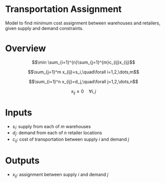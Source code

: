 # Transportation Assignment
Model to find minimum cost assignment between warehouses and retailers, given supply and demand constraints.



# Overview

$$\min \sum_{i=1}^{n}\sum_{j=1}^{m}c_{ij}x_{ij}$$

$$\sum_{j=1}^m x_{ij}=s_i,\quad\forall i=1,2,\dots,m$$

$$\sum_{i=1}^n x_{ij}=d_j,\quad\forall j=1,2,\dots,n$$

$$x_{ij}\geq 0 \quad\forall i,j$$ 



# Inputs

* $s_i$: supply from each of $m$ warehouses
* $d_j$: demand from each of $n$ retailer locations
* $c_{ij}$: cost of transportation between supply $i$ and demand $j$


# Outputs

* $x_{ij}$: assignment between supply $i$ and demand $j$